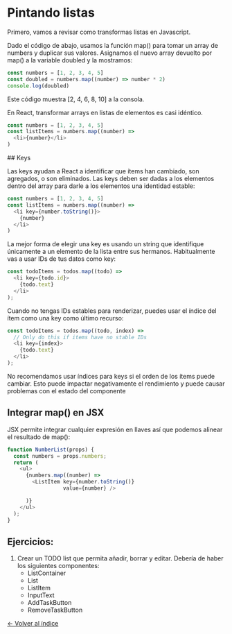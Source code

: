 # Pintando listas

Primero, vamos a revisar como transformas listas en Javascript.

Dado el código de abajo, usamos la función map() para tomar un array de numbers y duplicar sus valores. Asignamos el nuevo array devuelto por map() a la variable doubled y la mostramos:

```js
const numbers = [1, 2, 3, 4, 5]
const doubled = numbers.map((number) => number * 2)
console.log(doubled)
```

Este código muestra [2, 4, 6, 8, 10] a la consola.

En React, transformar arrays en listas de elementos es casi idéntico.

```js
const numbers = [1, 2, 3, 4, 5]
const listItems = numbers.map((number) =>
  <li>{number}</li>
)
```

## Keys

Las keys ayudan a React a identificar que ítems han cambiado, son agregados, o son eliminados. Las keys deben ser dadas a los elementos dentro del array para darle a los elementos una identidad estable:

```js
const numbers = [1, 2, 3, 4, 5]
const listItems = numbers.map((number) =>
  <li key={number.toString()}>
    {number}
  </li>
)
```

La mejor forma de elegir una key es usando un string que identifique únicamente a un elemento de la lista entre sus hermanos. Habitualmente vas a usar IDs de tus datos como key:

```js
const todoItems = todos.map((todo) =>
  <li key={todo.id}>
    {todo.text}
  </li>
);
```

Cuando no tengas IDs estables para renderizar, puedes usar el índice del ítem como una key como último recurso:

```js
const todoItems = todos.map((todo, index) =>
  // Only do this if items have no stable IDs
  <li key={index}>
    {todo.text}
  </li>
);
```

No recomendamos usar índices para keys si el orden de los ítems puede cambiar. Esto puede impactar negativamente el rendimiento y puede causar problemas con el estado del componente

## Integrar map() en JSX

JSX permite integrar cualquier expresión en llaves así que podemos alinear el resultado de map():

```js
function NumberList(props) {
  const numbers = props.numbers;
  return (
    <ul>
      {numbers.map((number) =>
        <ListItem key={number.toString()}
                  value={number} />

      )}
    </ul>
  );
}
```


## Ejercicios:

1. Crear un TODO list que permita añadir, borrar y editar. Debería de haber los siguientes componentes:
    * ListContainer
    * List
    * ListItem
    * InputText
    * AddTaskButton
    * RemoveTaskButton

[<- Volver al índice](./../README.md)

